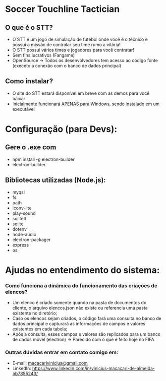 # Soccer Touchline Tactician
## O que é o STT?
- O STT é um jogo de simulação de futebol onde você é o técnico e possui a missão de controlar seu time rumo a vitória!
- O STT possui vários times e jogadores para você contratar!
- Sem fins lucrativos (Fangame)
- OpenSource -> Todos os desenvolvedores tem acesso ao código fonte (execeto a conexão com o banco de dados principal)

## Como instalar?
- O site do STT estará disponível em breve com as demos para você baixar
- Inicialmente funcionará APENAS para Windows, sendo instalado em um executável

# Configuração (para Devs):
## Gere o .exe com
- npm install -g electron-builder
- electron-builder

## Bibliotecas utilizadas (Node.js):
- myqsl
- fs
- path
- iconv-lite
- play-sound
- sqlite3
- sqlite
- dotenv
- node-audio
- electron-packager
- express
- os

# Ajudas no entendimento do sistema:

### Como funciona a dinâmica do funcionamento das criações de elencos?
- Um elenco é criado somente quando na pasta de documentos do cliente, o arquivo elencos.json não existe ou referencia uma pasta existente no diretório;
- Caso os elencos sejam criados, o código fará uma consulta no banco de dados principal e capturará as informações de campos e valores existentes em cada tabela;
- Após a consulta, esses campos e valores são replicados para um banco de dados móvel (electron) -> Parecido com o que é feito hoje no FIFA.

### Outras dúvidas entrar em contato comigo em:
- E-mail: macacarivinicius@gmail.com
- LinkedIn: https://www.linkedin.com/in/vinicius-macacari-de-almeida-bb7855243/